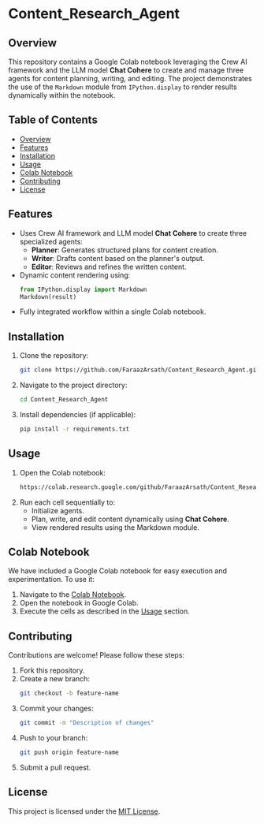 # Content_Research_Agent

## Overview
This repository contains a Google Colab notebook leveraging the Crew AI framework and the LLM model **Chat Cohere** to create and manage three agents for content planning, writing, and editing. The project demonstrates the use of the `Markdown` module from `IPython.display` to render results dynamically within the notebook.

## Table of Contents
- [Overview](#overview)
- [Features](#features)
- [Installation](#installation)
- [Usage](#usage)
- [Colab Notebook](#colab-notebook)
- [Contributing](#contributing)
- [License](#license)

## Features
- Uses Crew AI framework and LLM model **Chat Cohere** to create three specialized agents:
  - **Planner**: Generates structured plans for content creation.
  - **Writer**: Drafts content based on the planner's output.
  - **Editor**: Reviews and refines the written content.
- Dynamic content rendering using:
  ```python
  from IPython.display import Markdown
  Markdown(result)
  ```
- Fully integrated workflow within a single Colab notebook.

## Installation
1. Clone the repository:
   ```bash
   git clone https://github.com/FaraazArsath/Content_Research_Agent.git
   ```
2. Navigate to the project directory:
   ```bash
   cd Content_Research_Agent
   ```
3. Install dependencies (if applicable):
   ```bash
   pip install -r requirements.txt
   ```

## Usage
1. Open the Colab notebook:
   ```bash
   https://colab.research.google.com/github/FaraazArsath/Content_Research_Agent/blob/main/Agent_Research_Write_Article.ipynb
   ```
2. Run each cell sequentially to:
   - Initialize agents.
   - Plan, write, and edit content dynamically using **Chat Cohere**.
   - View rendered results using the Markdown module.

## Colab Notebook
We have included a Google Colab notebook for easy execution and experimentation. To use it:
1. Navigate to the [Colab Notebook](https://colab.research.google.com/github/FaraazArsath/Content_Research_Agent/blob/main/Agent_Research_Write_Article.ipynb).
2. Open the notebook in Google Colab.
3. Execute the cells as described in the [Usage](#usage) section.

## Contributing
Contributions are welcome! Please follow these steps:
1. Fork this repository.
2. Create a new branch:
   ```bash
   git checkout -b feature-name
   ```
3. Commit your changes:
   ```bash
   git commit -m "Description of changes"
   ```
4. Push to your branch:
   ```bash
   git push origin feature-name
   ```
5. Submit a pull request.

## License
This project is licensed under the [MIT License](LICENSE).





